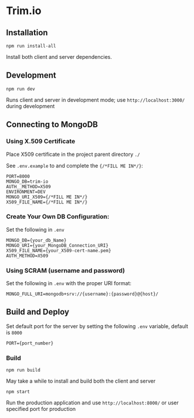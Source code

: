 # Trim.io

## Installation

```
npm run install-all
```
Install both client and server dependencies.

## Development

```
npm run dev
```
Runs client and server in development mode; use `http://localhost:3000/` during development

## Connecting to MongoDB
### Using X.509 Certificate
Place X509 certificate in the project parent directory `./`

See `.env.example` to and complete the `{/*FILL ME IN*/}`:
```
PORT=8000
MONGO_DB=trim-io
AUTH__METHOD=X509
ENVIRONMENT=DEV
MONGO_URI_X509={/*FILL ME IN*/}
X509_FILE_NAME={/*FILL ME IN*/}
```


### Create Your Own DB Configuration:
Set the following in `.env`
```
MONGO_DB={your_db_Name}
MONGO_URI={your_MongoDB_Connection_URI}
X509_FILE_NAME={your_X509-cert-name.pem}
AUTH_METHOD=X509
```
### Using SCRAM (username and password)

Set the following in `.env` with the proper URI format:

```
MONGO_FULL_URI=mongodb+srv://{username}:{password}@{host}/
```

## Build and Deploy
Set default port for the server by setting the following `.env` variable, default is `8000`
```
PORT={port_number}
```

### Build
```
npm run build
```
May take a while to install and build both the client and server

```
npm start
```
Run the production application and use `http://localhost:8000/` or user specified port for production


